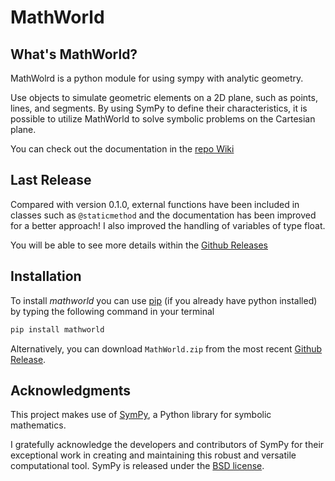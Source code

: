# MathWorld

## What's MathWorld?

MathWolrd is a python module for using sympy with analytic geometry.

Use objects to simulate geometric elements on a 2D plane, such as points, lines, and segments. By using SymPy to define their characteristics, it is possible to utilize MathWorld to solve symbolic problems on the Cartesian plane.

You can check out the documentation in the [repo Wiki](https://github.com/PinkPantherPC/MathWorld/wiki/Documentation)

## Last Release

Compared with version 0.1.0, external functions have been included in classes such as `@staticmethod` and the documentation has been improved for a better approach! I also improved the handling of variables of type float.

You will be able to see more details within the [Github Releases](https://github.com/PinkPantherPC/MathWorld/releases)

## Installation

To install _mathworld_ you can use [pip](https://pypi.org/project/mathworld) (if you already have python installed) by typing the following command in your terminal

```bash
pip install mathworld
```

Alternatively, you can download `MathWorld.zip` from the most recent [Github Release](https://github.com/PinkPantherPC/MathWorld/releases/tag/v0.1.1).

## Acknowledgments

This project makes use of [SymPy](https://www.sympy.org), a Python library for symbolic mathematics.

I gratefully acknowledge the developers and contributors of SymPy for their exceptional work in creating and maintaining this robust and versatile computational tool. SymPy is released under the [BSD license](https://github.com/sympy/sympy/blob/master/LICENSE).
